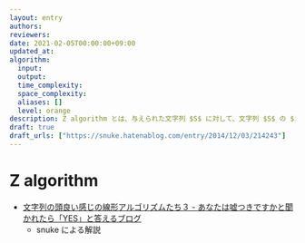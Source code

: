 ```yaml
---
layout: entry
authors:
reviewers:
date: 2021-02-05T00:00:00+09:00
updated_at:
algorithm:
  input:
  output:
  time_complexity:
  space_complexity:
  aliases: []
  level: orange
description: Z algorithm とは、与えられた文字列 $S$ に対して、文字列 $S$ の $i$ 文字目以降の文字列 $S\lbrack i \colon \rbrack = (S _ i, S _ {i + 1}, \dots, S _ {\vert S \vert - 1})$ を考えたときの、すべての $i$ について「$S$ と $S\lbrack i \colon \rbrack$ の最長共通接頭辞の長さ」をまとめて $O(\vert S \vert)$ で求めるアルゴリズムのひとつ。
draft: true
draft_urls: ["https://snuke.hatenablog.com/entry/2014/12/03/214243"]
---
```


# Z algorithm

-   [文字列の頭良い感じの線形アルゴリズムたち３ - あなたは嘘つきですかと聞かれたら「YES」と答えるブログ](https://snuke.hatenablog.com/entry/2014/12/03/214243)
    -   snuke による解説
